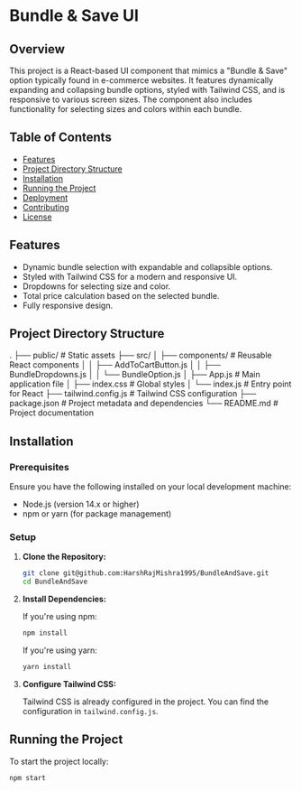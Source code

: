 # Bundle & Save UI

## Overview

This project is a React-based UI component that mimics a "Bundle & Save" option typically found in e-commerce websites. It features dynamically expanding and collapsing bundle options, styled with Tailwind CSS, and is responsive to various screen sizes. The component also includes functionality for selecting sizes and colors within each bundle.

## Table of Contents

- [Features](#features)
- [Project Directory Structure](#project-directory-structure)
- [Installation](#installation)
- [Running the Project](#running-the-project)
- [Deployment](#deployment)
- [Contributing](#contributing)
- [License](#license)

## Features

- Dynamic bundle selection with expandable and collapsible options.
- Styled with Tailwind CSS for a modern and responsive UI.
- Dropdowns for selecting size and color.
- Total price calculation based on the selected bundle.
- Fully responsive design.

## Project Directory Structure

. ├── public/ # Static assets ├── src/ │ ├── components/ # Reusable React components │ │ ├── AddToCartButton.js │ │ ├── BundleDropdowns.js │ │ └── BundleOption.js │ ├── App.js # Main application file │ ├── index.css # Global styles │ └── index.js # Entry point for React ├── tailwind.config.js # Tailwind CSS configuration ├── package.json # Project metadata and dependencies └── README.md # Project documentation



## Installation

### Prerequisites

Ensure you have the following installed on your local development machine:

- Node.js (version 14.x or higher)
- npm or yarn (for package management)

### Setup

1. **Clone the Repository:**

    ```bash
    git clone git@github.com:HarshRajMishra1995/BundleAndSave.git
    cd BundleAndSave
    ```

2. **Install Dependencies:**

    If you're using npm:

    ```bash
    npm install
    ```

    If you're using yarn:

    ```bash
    yarn install
    ```

3. **Configure Tailwind CSS:**

    Tailwind CSS is already configured in the project. You can find the configuration in `tailwind.config.js`.

## Running the Project

To start the project locally:

```bash
npm start
